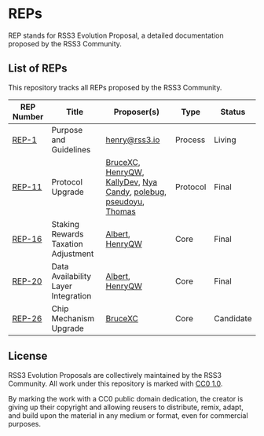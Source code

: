 # REPs

REP stands for RSS3 Evolution Proposal, a detailed documentation proposed by the RSS3 Community.

## List of REPs

This repository tracks all REPs proposed by the RSS3 Community.

| REP Number                 | Title                               | Proposer(s)                                                                                                                                                                                                                                                                                             | Type     | Status    |
| -------------------------- | ----------------------------------- | ------------------------------------------------------------------------------------------------------------------------------------------------------------------------------------------------------------------------------------------------------------------------------------------------------- | -------- | --------- |
| [REP-1](./REPs/REP-1.md)   | Purpose and Guidelines              | <henry@rss3.io>                                                                                                                                                                                                                                                                                         | Process  | Living    |
| [REP-11](./REPs/REP-11.md) | Protocol Upgrade                    | [BruceXC](mailto:xichang1510@gmail.com), [HenryQW](mailto:hi@henry.wang), [KallyDev](mailto:kallydev@gmail.com), [Nya Candy](mailto:github@candinya.com), [polebug](mailto:polebugfly@gmail.com), [pseudoyu](mailto:pseudoyu@connect.hku.hk), [Thomas](mailto:73341653+naaive@users.noreply.github.com) | Protocol | Final     |
| [REP-16](./REPs/REP-16.md) | Staking Rewards Taxation Adjustment | [Albert](mailto:iavl@proton.me), [HenryQW](mailto:hi@henry.wang)                                                                                                                                                                                                                                        | Core     | Final     |
| [REP-20](./REPs/REP-20.md) | Data Availability Layer Integration | [Albert](mailto:iavl@proton.me), [HenryQW](mailto:hi@henry.wang)                                                                                                                                                                                                                                        | Core     | Final     |
| [REP-26](./REPs/REP-26.md) | Chip Mechanism Upgrade              | [BruceXC](mailto:xichang1510@gmail.com)                                                                                                                                                                                                                                                                 | Core     | Candidate |

## License

RSS3 Evolution Proposals are collectively maintained by the RSS3 Community. All work under this repository is marked with [CC0 1.0](./LICENSE).

By marking the work with a CC0 public domain dedication, the creator is giving up their copyright and allowing reusers to distribute, remix, adapt, and build upon the material in any medium or format, even for commercial purposes.
